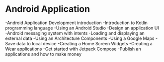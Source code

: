 # Android Application

-Android Application Development introduction
-Introduction to Kotlin programming language
-Using an Android Studio
-Design an application UI
-Android messaging system with intents
-Loading and displaying an external data
-Using an Architecture Components
-Using a Google Maps
-Save data to local device
-Creating a Home Screen Widgets
-Creating a Wear applications
-Get started with Jetpack Compose
-Publish an applications and how to make money
